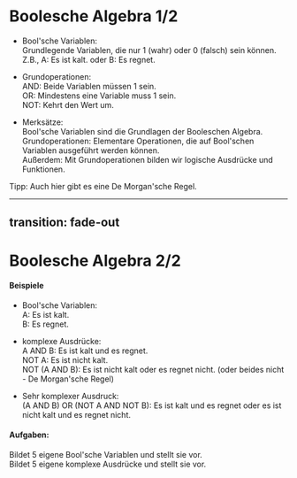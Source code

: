 # Boolesche Algebra 1/2
- Bool'sche Variablen:  
  Grundlegende Variablen, die nur 1 (wahr) oder 0 (falsch) sein können.  
  Z.B., A: Es ist kalt. oder B: Es regnet.
  
- Grundoperationen:  
  AND: Beide Variablen müssen 1 sein.  
  OR: Mindestens eine Variable muss 1 sein.  
  NOT: Kehrt den Wert um.
  
- Merksätze:  
  Bool'sche Variablen sind die Grundlagen der Booleschen Algebra.  
  Grundoperationen: Elementare Operationen, die auf Bool'schen Variablen ausgeführt werden können.  
  Außerdem: Mit Grundoperationen bilden wir logische Ausdrücke und Funktionen.

Tipp: Auch hier gibt es eine De Morgan'sche Regel.

---
transition: fade-out
---

# Boolesche Algebra 2/2
#### Beispiele
- Bool'sche Variablen:  
  A: Es ist kalt.  
  B: Es regnet.

- komplexe Ausdrücke:  
  A AND B: Es ist kalt und es regnet.  
  NOT A: Es ist nicht kalt.  
  NOT (A AND B): Es ist nicht kalt oder es regnet nicht. (oder beides nicht - De Morgan'sche Regel)

- Sehr komplexer Ausdruck:  
  (A AND B) OR (NOT A AND NOT B): Es ist kalt und es regnet oder es ist nicht kalt und es regnet nicht.

#### Aufgaben:  
  Bildet 5 eigene Bool'sche Variablen und stellt sie vor.  
  Bildet 5 eigene komplexe Ausdrücke und stellt sie vor.

